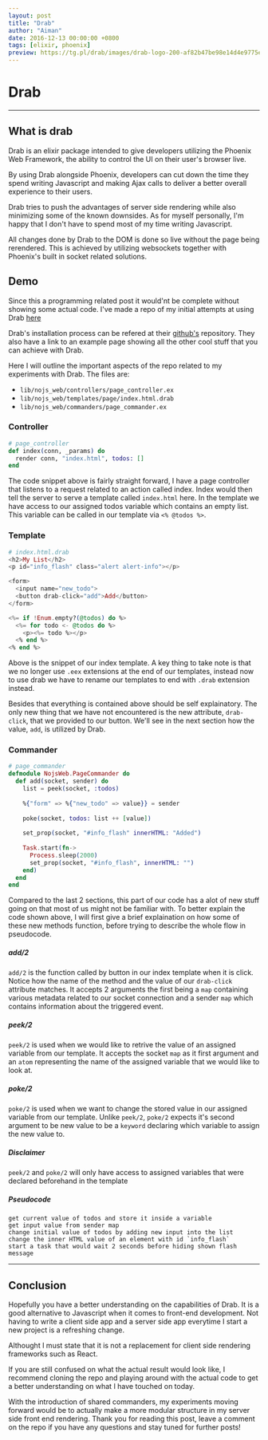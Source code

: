 ```yaml
---
layout: post
title: "Drab"
author: "Aiman"
date: 2016-12-13 00:00:00 +0800
tags: [elixir, phoenix]
preview: https://tg.pl/drab/images/drab-logo-200-af82b47be98e14d4e9775e55a28df211.png?vsn=d
---
```

# Drab
***
## What is drab
Drab is an elixir package intended to give developers utilizing the Phoenix Web Framework, the ability to control the UI on their user's browser live.  
  
By using Drab alongside Phoenix, developers can cut down the time they spend writing Javascript and making Ajax calls to deliver a better overall experience to their users.  
  
Drab tries to push the advantages of server side rendering while also minimizing some of the known downsides. As for myself personally, I'm happy that I don't have to spend most of my time writing Javascript.  
  
All changes done by Drab to the DOM is done so live without the page being rerendered. This is achieved by utilizing websockets together with Phoenix's built in socket related solutions.
## Demo
Since this a programming related post it would'nt be complete without showing some actual code. I've made a repo of my initial attempts at using Drab [here](https://github.com/Hinsei/nojs)    
  
Drab's installation process can be refered at their [github's](https://github.com/grych/drab) repository. They also have a link to an example page showing all the other cool stuff that you can achieve with Drab.  
  
Here I will outline the important aspects of the repo related to my experiments with Drab. The files are:
+ `lib/nojs_web/controllers/page_controller.ex`
+ `lib/nojs_web/templates/page/index.html.drab`
+ `lib/nojs_web/commanders/page_commander.ex`
 
  
### Controller
```elixir
# page_controller
def index(conn, _params) do
  render conn, "index.html", todos: []
end
```
The code snippet above is fairly straight forward, I have a page controller that listens to a request related to an action called index. Index would then tell the server to serve a template called `index.html` here. In the template we have access to our assigned todos variable which contains an empty list. This variable can be called in our template via `<% @todos %>`.
  
### Template
```elixir
# index.html.drab
<h2>My List</h2>
<p id="info_flash" class="alert alert-info"></p>

<form>
  <input name="new_todo">
  <button drab-click="add">Add</button>
</form>

<%= if !Enum.empty?(@todos) do %>
  <%= for todo <- @todos do %>
    <p><%= todo %></p> 
  <% end %>
<% end %>
```
Above is the snippet of our index template. A key thing to take note is that we no longer use `.eex` extensions at the end of our templates, instead now to use drab we have to rename our templates to end with `.drab` extension instead.  
  
Besides that everything is contained above should be self explainatory. The only new thing that we have not encountered is the new attribute, `drab-click`, that we provided to our button. We'll see in the next section how the value, `add`, is utilized by Drab.  
  
### Commander
```elixir
# page_commander
defmodule NojsWeb.PageCommander do
  def add(socket, sender) do
    list = peek(socket, :todos) 
    
    %{"form" => %{"new_todo" => value}} = sender
    
    poke(socket, todos: list ++ [value])
    
    set_prop(socket, "#info_flash" innerHTML: "Added")
    
    Task.start(fn->
      Process.sleep(2000) 
      set_prop(socket, "#info_flash", innerHTML: "")
    end)
  end
end
```
Compared to the last 2 sections, this part of our code has a alot of new stuff going on that most of us might not be familiar with. To better explain the code shown above, I will first give a brief explaination on how some of these new methods function, before trying to describe the whole flow in pseudocode.  
  
##### add/2
  `add/2` is the function called by button in our index template when it is click. Notice how the name of the method and the value of our `drab-click` attribute matches.  It accepts 2 arguments the first being a `map` containing various metadata related to our socket connection and a sender `map` which contains information about the triggered event.
##### peek/2
  `peek/2` is used when we would like to retrive the value of an assigned variable from our template. It accepts the socket `map` as it first argument and an `atom` representing the name of the assigned variable that we would like to look at.
##### poke/2
  `poke/2` is used when we want to change the stored value in our assigned variable from our template. Unlike `peek/2`, `poke/2` expects it's second argument to be new value to be a `keyword` declaring which variable to assign the new value to.
##### Disclaimer
`peek/2` and `poke/2` will only have access to assigned variables that were declared beforehand in the template
##### Pseudocode
```
get current value of todos and store it inside a variable
get input value from sender map
change initial value of todos by adding new input into the list
change the inner HTML value of an element with id `info_flash`
start a task that would wait 2 seconds before hiding shown flash message
```
***
## Conclusion
Hopefully you have a better understanding on the capabilities of Drab. It is a good alternative to Javascript when it comes to front-end development. Not having to write a client side app and a server side app everytime I start a new project is a refreshing change.   
  
  Althought I must state that it is not a replacement for client side rendering frameworks such as React.  
  
If you are still confused on what the actual result would look like, I recommend cloning the repo and playing around with the actual code to get a better understanding on what I have touched on today.  
  
With the introduction of shared commanders, my experiments moving forward would be to actually make a more modular structure in my server side front end rendering. Thank you for reading this post, leave a comment on the repo if you have any questions and stay tuned for further posts!
